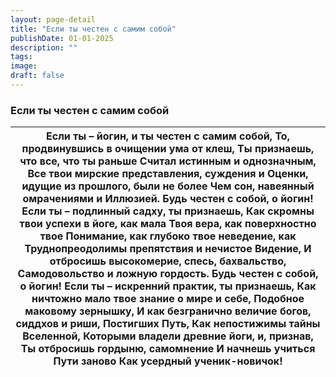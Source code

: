 ```yaml
---
layout: page-detail
title: "Если ты честен с самим собой"
publishDate: 01-01-2025
description: ""
tags:
image:
draft: false
---
```


### Если ты честен с самим собой

| Если ты – йогин, и ты честен с самим собой,  То, продвинувшись в очищении ума от клеш,  Ты признаешь, что все, что ты раньше  Считал истинным и однозначным,  Все твои мирские представления, суждения и  Оценки, идущие из прошлого, были не более  Чем сон, навеянный омрачениями и  Иллюзией.  Будь честен с собой, о йогин!  Если ты – подлинный садху, ты признаешь,  Как скромны твои успехи в йоге, как мала  Твоя вера, как поверхностно твое  Понимание, как глубоко твое неведение, как  Труднопреодолимы препятствия и нечистое  Видение,  И отбросишь высокомерие, спесь, бахвальство,  Самодовольство и ложную гордость.  Будь честен с собой, о йогин!  Если ты – искренний практик, ты признаешь,  Как ничтожно мало твое знание о мире и себе,  Подобное маковому зернышку,  И как безгранично величие богов, сиддхов и риши,  Постигших Путь,  Как непостижимы тайны Вселенной,  Которыми владели древние йоги, и, признав,  Ты отбросишь гордыню, самомнение  И начнешь учиться Пути заново  Как усердный ученик-новичок! |
| ------------------------------------------------------------------------------------------------------------------------------------------------------------------------------------------------------------------------------------------------------------------------------------------------------------------------------------------------------------------------------------------------------------------------------------------------------------------------------------------------------------------------------------------------------------------------------------------------------------------------------------------------------------------------------------------------------------------------------------------------------------------------------------------------------------------------------------------------------------------------------------------------------------------------------------------------------------------------------------------------------------------------------------------- |
  
  
